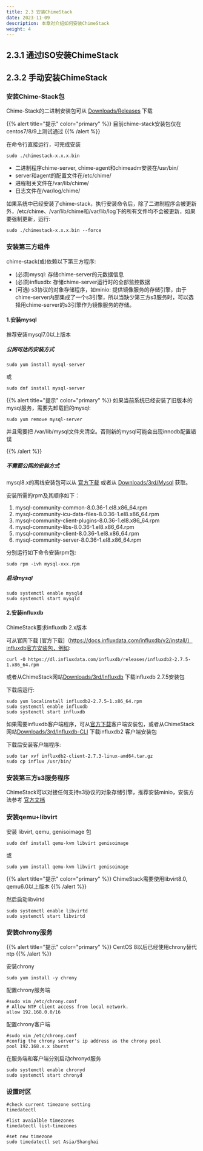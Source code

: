 ```yaml
---
title: 2.3 安装ChimeStack
date: 2023-11-09
description: 本章对介绍如何安装ChimeStack
weight: 4
---
```


## 2.3.1 通过ISO安装ChimeStack 

## 2.3.2 手动安装ChimeStack 

### 安装Chime-Stack包 

Chime-Stack的二进制安装包可从 [Downloads/Releases](https://chimestack.io/downloads/releases) 下载

{{% alert title="提示" color="primary" %}}
目前chime-stack安装包仅在centos7/8/9上测试通过
{{% /alert %}}

在命令行直接运行，可完成安装

```
sudo ./chimestack-x.x.x.bin 
```

- 二进制程序chime-server, chime-agent和chimeadm安装在/usr/bin/
- server和agent的配置文件在/etc/chime/
- 进程相关文件在/var/lib/chime/
- 日志文件在/var/log/chime/ 
  
如果系统中已经安装了chime-stack，执行安装命令后，除了二进制程序会被更新外，/etc/chime、/var/lib/chime和/var/lib/log下的所有文件均不会被更新，如果要强制更新，运行:

```
sudo ./chimestack-x.x.x.bin --force 
```

### 安装第三方组件

chime-stack(或)依赖以下第三方程序: 
- (必须)mysql: 存储chime-server的元数据信息
- (必须)influxdb: 存储chime-server运行时的全部监控数据
- (可选) s3协议的对象存储程序，如minio: 提供镜像服务的存储引擎，由于chime-server内部集成了一个s3引擎，所以当缺少第三方s3服务时，可以选择用chime-server的s3引擎作为镜像服务的存储。 

#### 1.安装mysql 

推荐安装mysql7.0以上版本

##### 公网可达的安装方式

```
sudo yum install mysql-server 
```
或
```
sudo dnf install mysql-server 
```

{{% alert title="提示" color="primary" %}}
如果当前系统已经安装了旧版本的mysql服务，需要先卸载旧的mysql: 
```
sudo yum remove mysql-server
```

并且需要把 /var/lib/mysql文件夹清空。否则新的mysql可能会出现innodb配置错误

{{% /alert %}}

##### 不需要公网的安装方式

mysql8.x的离线安装包可以从 [官方下载](https://dev.mysql.com/downloads/mysql/) 或者从 [Downloads/3rd/Mysql](https://chimestack.io/downloads/3rd/mysql) 获取。

安装所需的rpm及其顺序如下：
1. mysql-community-common-8.0.36-1.el8.x86_64.rpm
2. mysql-community-icu-data-files-8.0.36-1.el8.x86_64.rpm
3. mysql-community-client-plugins-8.0.36-1.el8.x86_64.rpm
4. mysql-community-libs-8.0.36-1.el8.x86_64.rpm
5. mysql-community-client-8.0.36-1.el8.x86_64.rpm
6. mysql-community-server-8.0.36-1.el8.x86_64.rpm

分别运行如下命令安装rpm包:

```
sudo rpm -ivh mysql-xxx.rpm 
```

##### 启动mysql

```
sudo systemctl enable mysqld 
sudo systemctl start mysqld 
```


#### 2.安装influxdb 

ChimeStack要求influxdb 2.x版本

可从官网下载 [官方下载]（https://docs.influxdata.com/influxdb/v2/install/）influxdb官方安装包，例如:

```
curl -O https://dl.influxdata.com/influxdb/releases/influxdb2-2.7.5-1.x86_64.rpm
```

或者从ChimeStack网站[Downloads/3rd/Influxdb](https://chimestack.io/downloads/3rd/influxdb) 下载influxdb 2.7.5安装包


下载后运行: 

```
sudo yum localinstall influxdb2-2.7.5-1.x86_64.rpm
sudo systemctl enable influxdb 
sudo systenctl start influxdb
```

如果需要influxdb客户端程序，可从[官方下载](https://docs.influxdata.com/influxdb/v2/tools/influx-cli/)客户端安装包，或者从ChimeStack网站[Downloads/3rd/Influxdb-CLI](https://chimestack.io/downloads/3rd/influxdb-cli) 下载influxdb2 客户端安装包

下载后安装客户端程序: 

```
sudo tar xvf influxdb2-client-2.7.3-linux-amd64.tar.gz
sudo cp influx /usr/bin/ 
```

### 安装第三方s3服务程序

ChimeStack可以对接任何支持s3协议的对象存储引擎，推荐安装minio，安装方法参考 [官方文档](https://min.io/docs/minio/linux/operations/installation.html)

### 安装qemu+libvirt

安装 libvirt, qemu, genisoimage 包

```
sudo dnf install qemu-kvm libvirt genisoimage 
```

或

```
sudo yum install qemu-kvm libvirt genisoimage 
```

{{% alert title="提示" color="primary" %}}
ChimeStack需要使用libvirt8.0, qemu6.0以上版本
{{% /alert %}}

然后启动libvirtd
```
sudo systemctl enable libvirtd
sudo systemctl start libvirtd
```

### 安装chrony服务

{{% alert title="提示" color="primary" %}}
CentOS 8以后已经使用chrony替代ntp 
{{% /alert %}}

安装chrony 

```
sudo yum install -y chrony
```

配置chrony服务端

```
#sudo vim /etc/chrony.conf 
# Allow NTP client access from local network.
allow 192.168.0.0/16

```

配置chrony客户端

```
#sudo vim /etc/chrony.conf 
#config the chrony server's ip address as the chrony pool
pool 192.168.x.x iburst
```

在服务端和客户端分别启动chronyd服务

```
sudo systemctl enable chronyd 
sudo systemctl start chronyd
```

### 设置时区

```
#check current timezone setting
timedatectl 

#list avaialble timezones 
timedatectl list-timezones 

#set new timezone 
sudo timedatectl set Asia/Shanghai
```